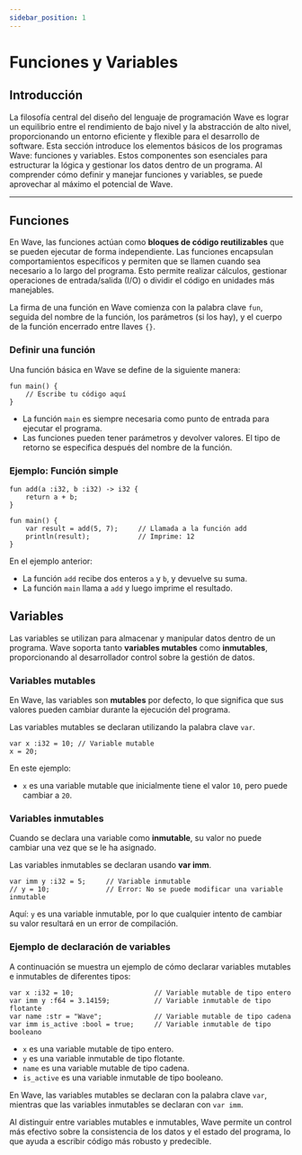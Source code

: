 ```yaml
---
sidebar_position: 1
---
```


# Funciones y Variables

## Introducción

La filosofía central del diseño del lenguaje de programación Wave es lograr un equilibrio entre el rendimiento de bajo nivel y la abstracción de alto nivel, proporcionando un entorno eficiente y flexible para el desarrollo de software. 
Esta sección introduce los elementos básicos de los programas Wave: funciones y variables. 
Estos componentes son esenciales para estructurar la lógica y gestionar los datos dentro de un programa. 
Al comprender cómo definir y manejar funciones y variables, se puede aprovechar al máximo el potencial de Wave.

---

## Funciones
En Wave, las funciones actúan como **bloques de código reutilizables** que se pueden ejecutar de forma independiente. 
Las funciones encapsulan comportamientos específicos y permiten que se llamen cuando sea necesario a lo largo del programa. 
Esto permite realizar cálculos, gestionar operaciones de entrada/salida (I/O) o dividir el código en unidades más manejables.

La firma de una función en Wave comienza con la palabra clave `fun`, seguida del nombre de la función, los parámetros (si los hay), y el cuerpo de la función encerrado entre llaves `{}`.

### Definir una función
Una función básica en Wave se define de la siguiente manera:

```wave
fun main() {
    // Escribe tu código aquí
}
```

* La función `main` es siempre necesaria como punto de entrada para ejecutar el programa.
* Las funciones pueden tener parámetros y devolver valores. El tipo de retorno se especifica después del nombre de la función.

### Ejemplo: Función simple

```wave
fun add(a :i32, b :i32) -> i32 {
    return a + b;
}

fun main() {
    var result = add(5, 7);     // Llamada a la función add
    println(result);            // Imprime: 12
}
```

En el ejemplo anterior:

* La función `add` recibe dos enteros `a` y `b`, y devuelve su suma.
* La función `main` llama a `add` y luego imprime el resultado.

## Variables
Las variables se utilizan para almacenar y manipular datos dentro de un programa. 
Wave soporta tanto **variables mutables** como **inmutables**, proporcionando al desarrollador control sobre la gestión de datos.

### Variables mutables
En Wave, las variables son **mutables** por defecto, lo que significa que sus valores pueden cambiar durante la ejecución del programa. 

Las variables mutables se declaran utilizando la palabra clave `var`.
```wave
var x :i32 = 10; // Variable mutable
x = 20;
```

En este ejemplo:
* `x` es una variable mutable que inicialmente tiene el valor `10`, pero puede cambiar a `20`.

### Variables inmutables
Cuando se declara una variable como **inmutable**, su valor no puede cambiar una vez que se le ha asignado.

Las variables inmutables se declaran usando **var imm**.
```wave
var imm y :i32 = 5;     // Variable inmutable
// y = 10;              // Error: No se puede modificar una variable inmutable
```

Aquí:
`y` es una variable inmutable, por lo que cualquier intento de cambiar su valor resultará en un error de compilación.

### Ejemplo de declaración de variables
A continuación se muestra un ejemplo de cómo declarar variables mutables e inmutables de diferentes tipos:

```wave
var x :i32 = 10;                    // Variable mutable de tipo entero
var imm y :f64 = 3.14159;           // Variable inmutable de tipo flotante
var name :str = "Wave";             // Variable mutable de tipo cadena
var imm is_active :bool = true;     // Variable inmutable de tipo booleano
```

* `x` es una variable mutable de tipo entero.
* `y` es una variable inmutable de tipo flotante.
* `name` es una variable mutable de tipo cadena.
* `is_active` es una variable inmutable de tipo booleano.

En Wave, las variables mutables se declaran con la palabra clave `var`, mientras que las variables inmutables se declaran con `var imm`.

Al distinguir entre variables mutables e inmutables, Wave permite un control más efectivo sobre la consistencia de los datos y el estado del programa, lo que ayuda a escribir código más robusto y predecible.